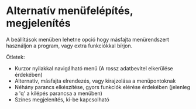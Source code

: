 # Alternatív menüfelépítés, megjelenítés

A beállítások menüben lehetne opció hogy másfajta menürendszert használjon a program, vagy extra funkciókkal bírjon.

Ötletek:
 - Kurzor nyilakkal navigálható menü (A rossz adatbevitel elkerülése érdekében)
 - Alternatív, másfajta elrendezés, vagy kirajzolása a menüpontoknak
 - Néhány parancs elkészítése, gyors funkciók elérése érdekében (jelenleg a 'q' a kilépés parancsa a menüben)
 - Színes megjelenítés, ki-be kapcsolható
